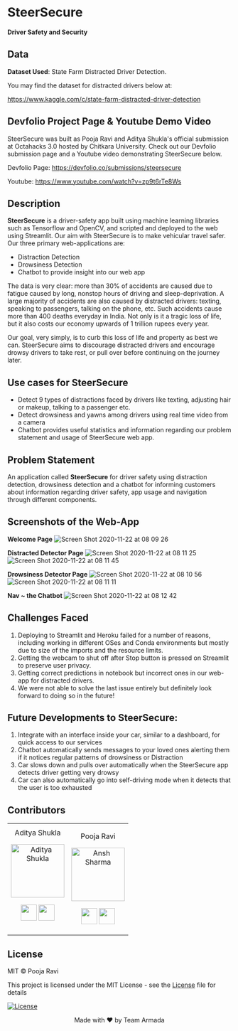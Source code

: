 # SteerSecure
__Driver Safety and Security__

## Data
__Dataset Used__: State Farm Distracted Driver Detection.

You may find the dataset for distracted drivers below at:

https://www.kaggle.com/c/state-farm-distracted-driver-detection

## Devfolio Project Page & Youtube Demo Video
SteerSecure was built as Pooja Ravi and Aditya Shukla's official submission at Octahacks 3.0 hosted by Chitkara University. Check out our Devfolio submission page and a Youtube video demonstrating SteerSecure below.

Devfolio Page: https://devfolio.co/submissions/steersecure

Youtube: https://www.youtube.com/watch?v=zp9t6rTe8Ws

## Description
**SteerSecure** is a driver-safety app built using machine learning libraries such as Tensorflow and OpenCV, and scripted and deployed to the web using Streamlit. Our aim with SteerSecure is to make vehicular travel safer. Our three primary web-applications are:

-  Distraction Detection
-  Drowsiness Detection
-  Chatbot to provide insight into our web app

The data is very clear: more than 30% of accidents are caused due to fatigue caused by long, nonstop hours of driving and sleep-deprivation. A large majority of accidents are also caused by distracted drivers: texting, speaking to passengers, talking on the phone, etc. Such accidents cause more than 400 deaths everyday in India. Not only is it a tragic loss of life, but it also costs our economy upwards of 1 trillion rupees every year.

Our goal, very simply, is to curb this loss of life and property as best we can. SteerSecure aims to discourage distracted drivers and encourage drowsy drivers to take rest, or pull over before continuing on the journey later.

## Use cases for SteerSecure
-  Detect 9 types of distractions faced by drivers like texting, adjusting hair or makeup, talking to a passenger etc.
-  Detect drowsiness and yawns among drivers using real time video from a camera
-  Chatbot provides useful statistics and information regarding our problem statement and usage of SteerSecure web app. 

## Problem Statement
An application called __SteerSecure__ for driver safety using distraction detection, drowsiness detection and a chatbot for informing customers about information regarding driver safety, app usage and navigation through different components.

## Screenshots of the Web-App
__Welcome Page__
![Screen Shot 2020-11-22 at 08 09 26](https://user-images.githubusercontent.com/20011207/99892796-d7171080-2c9e-11eb-82c7-4b79c844f186.png)

__Distracted Detector Page__
![Screen Shot 2020-11-22 at 08 11 25](https://user-images.githubusercontent.com/20011207/99892820-0594eb80-2c9f-11eb-9462-85e9c59624cc.png)
![Screen Shot 2020-11-22 at 08 11 45](https://user-images.githubusercontent.com/20011207/99892808-f0b85800-2c9e-11eb-920b-80a062738bcc.png)

__Drowsiness Detector Page__
![Screen Shot 2020-11-22 at 08 10 56](https://user-images.githubusercontent.com/20011207/99892826-2a895e80-2c9f-11eb-82aa-af34ce9379fa.png)
![Screen Shot 2020-11-22 at 08 11 11](https://user-images.githubusercontent.com/20011207/99892831-3bd26b00-2c9f-11eb-9bac-0eb2b2e8549f.png)

__Nav ~ the Chatbot__
![Screen Shot 2020-11-22 at 08 12 42](https://user-images.githubusercontent.com/20011207/99892782-b5b62480-2c9e-11eb-866a-218a03fedc6e.png)

## Challenges Faced
1) Deploying to Streamlit and Heroku failed for a number of reasons, including working in different OSes and Conda environments but mostly due to size of the imports and the resource limits.
2) Getting the webcam to shut off after Stop button is pressed on Streamlit to preserve user privacy.
3) Getting correct predictions in notebook but incorrect ones in our web-app for distracted drivers.
4) We were not able to solve the last issue entirely but definitely look forward to doing so in the future!

## Future Developments to SteerSecure:
1) Integrate with an interface inside your car, similar to a dashboard, for quick access to our services
2) Chatbot automatically sends messages to your loved ones alerting them if it notices regular patterns of drowsiness or Distraction
3) Car slows down and pulls over automatically when the SteerSecure app detects driver getting very drowsy
4) Car can also automatically go into self-driving mode when it detects that the user is too exhausted

## Contributors


<table align="center">
<tr align="center">


<td width:25%>
Aditya Shukla

<p align="center">
<img src = "https://avatars1.githubusercontent.com/u/20011207?s=400&u=7570f3915eca3bcd55cd72c60038e4f68965db4b&v=4"  height="120" alt="Aditya Shukla">
</p>
<p align="center">
<a href = "https://github.com/adityashukzy"><img src = "http://www.iconninja.com/files/241/825/211/round-collaboration-social-github-code-circle-network-icon.svg" width="36" height = "36"/></a>
<a href = "https://www.linkedin.com/in/aditya-shukla-975940188/">
<img src = "http://www.iconninja.com/files/863/607/751/network-linkedin-social-connection-circular-circle-media-icon.svg" width="36" height="36"/>
</a>
</p>
</td>


<td width:25%>

Pooja Ravi

<p align="center">
<img src = "https://avatars3.githubusercontent.com/u/66198904?s=460&u=06bd3edde2858507e8c42569d76d61b3491243ad&v=4"  height="120" alt="Ansh Sharma">
</p>
<p align="center">
<a href = "https://github.com/01pooja10"><img src = "http://www.iconninja.com/files/241/825/211/round-collaboration-social-github-code-circle-network-icon.svg" width="36" height = "36"/></a>
<a href = "https://www.linkedin.com/in/pooja-ravi-9b88861b2/">
<img src = "http://www.iconninja.com/files/863/607/751/network-linkedin-social-connection-circular-circle-media-icon.svg" width="36" height="36"/>
</a>
</p>
</td>

</table>

## License
MIT © Pooja Ravi

This project is licensed under the MIT License - see the [License](LICENSE) file for details

[![License](http://img.shields.io/:license-mit-blue.svg?style=flat-square)](http://badges.mit-license.org)

<p align="center">
	Made with ❤️ by Team Armada
</p>
